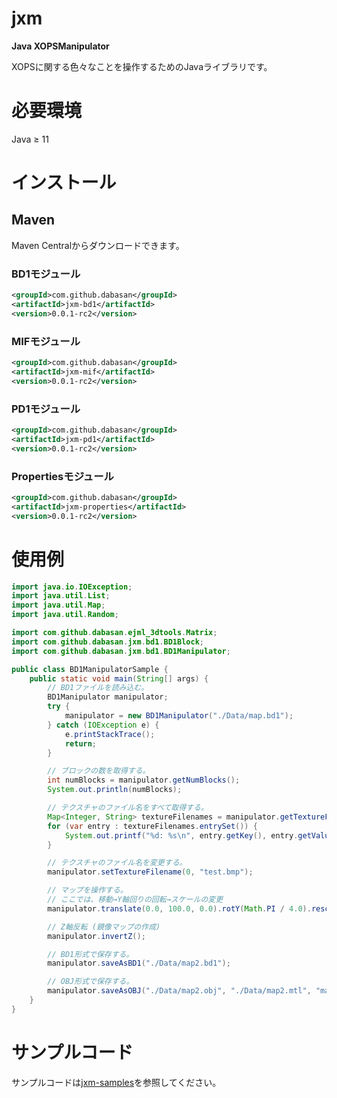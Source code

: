 # jxm

**Java XOPSManipulator**

XOPSに関する色々なことを操作するためのJavaライブラリです。

# 必要環境

Java ≥ 11

# インストール

## Maven

Maven Centralからダウンロードできます。

### BD1モジュール

```xml
<groupId>com.github.dabasan</groupId>
<artifactId>jxm-bd1</artifactId>
<version>0.0.1-rc2</version>
```

### MIFモジュール

```xml
<groupId>com.github.dabasan</groupId>
<artifactId>jxm-mif</artifactId>
<version>0.0.1-rc2</version>
```

### PD1モジュール

```xml
<groupId>com.github.dabasan</groupId>
<artifactId>jxm-pd1</artifactId>
<version>0.0.1-rc2</version>
```

### Propertiesモジュール

```xml
<groupId>com.github.dabasan</groupId>
<artifactId>jxm-properties</artifactId>
<version>0.0.1-rc2</version>
```

# 使用例

```java
import java.io.IOException;
import java.util.List;
import java.util.Map;
import java.util.Random;

import com.github.dabasan.ejml_3dtools.Matrix;
import com.github.dabasan.jxm.bd1.BD1Block;
import com.github.dabasan.jxm.bd1.BD1Manipulator;

public class BD1ManipulatorSample {
	public static void main(String[] args) {
		// BD1ファイルを読み込む。
		BD1Manipulator manipulator;
		try {
			manipulator = new BD1Manipulator("./Data/map.bd1");
		} catch (IOException e) {
			e.printStackTrace();
			return;
		}

		// ブロックの数を取得する。
		int numBlocks = manipulator.getNumBlocks();
		System.out.println(numBlocks);

		// テクスチャのファイル名をすべて取得する。
		Map<Integer, String> textureFilenames = manipulator.getTextureFilenames();
		for (var entry : textureFilenames.entrySet()) {
			System.out.printf("%d: %s\n", entry.getKey(), entry.getValue());
		}

		// テクスチャのファイル名を変更する。
		manipulator.setTextureFilename(0, "test.bmp");

		// マップを操作する。
		// ここでは、移動→Y軸回りの回転→スケールの変更
		manipulator.translate(0.0, 100.0, 0.0).rotY(Math.PI / 4.0).rescale(1.0, 2.0, 1.0);

		// Z軸反転 (鏡像マップの作成)
		manipulator.invertZ();

		// BD1形式で保存する。
		manipulator.saveAsBD1("./Data/map2.bd1");

		// OBJ形式で保存する。
		manipulator.saveAsOBJ("./Data/map2.obj", "./Data/map2.mtl", "map2.mtl", true);
	}
}
```

# サンプルコード

サンプルコードは[jxm-samples](https://github.com/Dabasan/jxm-samples)を参照してください。

